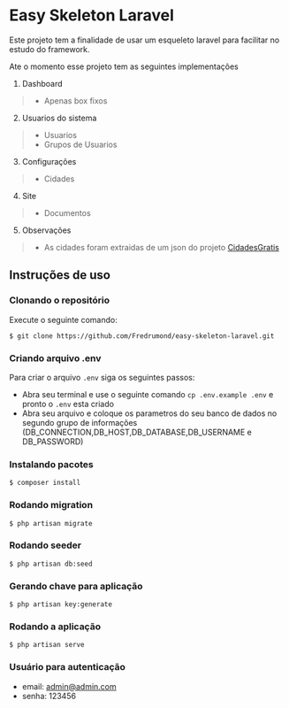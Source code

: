 # Easy Skeleton Laravel

Este projeto tem a finalidade de usar um esqueleto laravel para facilitar no estudo do framework.

Ate o momento esse projeto tem as seguintes implementações

1. Dashboard
> - Apenas box fixos
2. Usuarios do sistema
> - Usuarios
> - Grupos de Usuarios
3. Configurações
> - Cidades
4. Site
> - Documentos
5. Observações
> - As cidades foram extraidas de um json do projeto [CidadesGratis](https://github.com/jansenfelipe/cidades-gratis)


## Instruções de uso

### Clonando o repositório

Execute o seguinte comando:

```terminal
$ git clone https://github.com/Fredrumond/easy-skeleton-laravel.git
```

### Criando arquivo .env

Para criar o arquivo `.env` siga os seguintes passos:

- Abra seu terminal e use o seguinte comando `cp .env.example .env` e pronto o  `.env` esta criado
- Abra seu arquivo e coloque os parametros do seu banco de dados no segundo grupo de informações (DB_CONNECTION,DB_HOST,DB_DATABASE,DB_USERNAME e DB_PASSWORD)

### Instalando pacotes

```terminal
$ composer install
```
### Rodando migration

```terminal
$ php artisan migrate
```
### Rodando seeder

```terminal
$ php artisan db:seed
```

### Gerando chave para aplicação

```terminal
$ php artisan key:generate
```
### Rodando a aplicação
```terminal
$ php artisan serve
```

### Usuário para autenticação
 - email: admin@admin.com
 - senha: 123456
